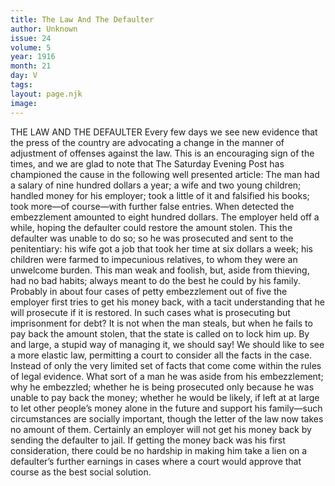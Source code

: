 ```yaml
---
title: The Law And The Defaulter
author: Unknown
issue: 24
volume: 5
year: 1916
month: 21
day: V
tags:
layout: page.njk
image:
---
```

THE LAW AND THE DEFAULTER      Every few days we see new evidence that the press of the country are advocating a change in the manner of adjustment of offenses against the law. This is an encouraging sign of the times, and we are glad to note that The Saturday Evening Post has championed the cause in the following well presented article:      The man had a salary of nine hundred dollars a year; a wife and two young children; handled money for his employer; took a little of it and falsified his books; took more—of course—with further false entries. When detected the embezzlement amounted to eight hundred dollars. The employer held off a while, hoping the defaulter could restore the amount stolen. This the defaulter was unable to do so; so he was prosecuted and sent to the penitentiary: his wife got a job that took her time at six dollars a week; his children were farmed to impecunious relatives, to whom they were an unwelcome burden. This man weak and foolish, but, aside from thieving, had no bad habits; always meant to do the best he could by his family.      Probably in about four cases of petty embezzlement out of five the employer first tries to get his money back, with a tacit understanding that he will prosecute if it is restored. In such cases what is prosecuting but imprisonment for debt?      It is not when the man steals, but when he fails to pay back the amount stolen, that the state is called on to lock him up. By and large, a stupid way of managing it, we should say!      We should like to see a more elastic law, permitting a court to consider all the facts in the case. Instead of only the very limited set of facts that come come within the rules of legal evidence. What sort of a man he was aside from his embezzlement; why he embezzled; whether he is being prosecuted only because he was unable to pay back the money; whether he would be likely, if left at at large to let other people’s money alone in the future and support his family—such circumstances are socially important, though the letter of the law now takes no amount of them.       Certainly an employer will not get his money back by sending the defaulter to jail. If getting the money back was his first consideration, there could be no hardship in making him take a lien on a defaulter’s further earnings in cases where a court would approve that course as the best social solution.    


